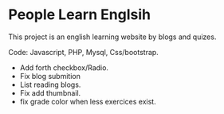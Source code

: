 # People Learn Englsih
This project is an english learning website by blogs and quizes.

Code: Javascript, PHP, Mysql, Css/bootstrap.




- Add forth checkbox/Radio.
- Fix blog submition
- List reading blogs.
- Fix add thumbnail.
- fix grade color when less exercices exist.
